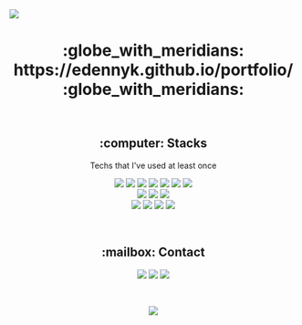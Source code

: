 <img src="https://capsule-render.vercel.app/api?type=waving&reversal=true&color=timeGradient&height=180&section=header&text=EDEN%20KIM&desc=Junior%20Front-end%20Developer&descSize=20&fontSize=45&fontAlignY=30&descAlignY=50&animation=twinkling">

<h1 align = 'center'> :globe_with_meridians: https://edennyk.github.io/portfolio/ :globe_with_meridians:</h1><br>
<h2 align = 'center'> :computer: Stacks </h2>
<p align = 'center'> Techs that I've used at least once</p>
<p align='center'>
<img src="https://img.shields.io/badge/React-61DAFB?style=flat-square&logo=React&logoColor=white"/> 
<img src="https://img.shields.io/badge/JavaScript-F7DF1E?style=flat-square&logo=JavaScript&logoColor=white"/> 
<img src="https://img.shields.io/badge/Node.js-339933?style=flat-square&logo=Node-dot-js&logoColor=white"/>
<img src="https://img.shields.io/badge/HTML5-E34F26?style=flat-square&logo=HTML5&logoColor=white"/> 
<img src="https://img.shields.io/badge/CSS3-1572B6?style=flat-square&logo=CSS3&logoColor=white"/>
<img src="https://img.shields.io/badge/Sass-CC6699?style=flat-square&logo=Sass&logoColor=white"/>
<img src="https://img.shields.io/badge/Spring Boot-6DB33F?style=flat-square&logo=Spring&logoColor=white"/> <br>
<img src="https://img.shields.io/badge/Java-007396?style=flat-square&logo=Java&logoColor=white"/>
<img src="https://img.shields.io/badge/Python-3776AB?style=flat-square&logo=Python&logoColor=white"/> 
<img src="https://img.shields.io/badge/C%23-239120?style=flat-square&logo=C%20Sharp&logoColor=white"/><br>
<img src="https://img.shields.io/badge/MongoDB-47A248?style=flat-square&logo=MongoDB&logoColor=white"/> 
<img src="https://img.shields.io/badge/MySQL-4479A1?style=flat-square&logo=MySQL&logoColor=white"/>
<img src="https://img.shields.io/badge/Amazon AWS-232F3E?style=flat-square&logo=Amazon-AWS&logoColor=white"/> 
<img src="https://img.shields.io/badge/Android Studio-3DDC84?style=flat-square&logo=Android-Studio&logoColor=white"/> 
<br>
</p>
<br>
<h2 align='center'>  :mailbox: Contact </h2>
<p align='center'>
<a href="https://www.linkedin.com/in/edennyk" target="_blank"><img src="https://img.shields.io/badge/EdenKim-0A66C2?style=plastic&logo=LinkedIn&logoColor=white"/></a>
<a href="mailto:edennyk@gmail.com" target="_blank"><img src="https://img.shields.io/badge/edennyk@gmail.com-EA4335?style=plastic&logo=Gmail&logoColor=white"/></a>
<a href="https://codepen.io/edennyk" target="_blank"><img src="https://img.shields.io/badge/CodePen-000000?style=plastic&logo=CodePen&logoColor=white"/></a>
</p>
<br>
<p align='center'>
<img src ="https://hits.seeyoufarm.com/api/count/incr/badge.svg?url=https%3A%2F%2Fgithub.com%2FEdennyk&count_bg=%239DDFD3&title_bg=%23394867&icon=github.svg&icon_color=%23FFF3E2&title=hits&edge_flat=false"/>



